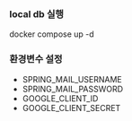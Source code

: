 ### local db 실행
docker compose up -d

### 환경변수 설정
- SPRING_MAIL_USERNAME
- SPRING_MAIL_PASSWORD
- GOOGLE_CLIENT_ID
- GOOGLE_CLIENT_SECRET